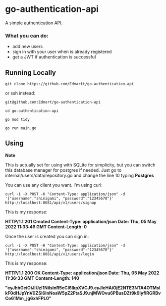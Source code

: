 # go-authentication-api

A simple authentication API.

### What you can do:
- add new users
- sign in with your user when is already registered
- get a JWT if authentication is successful

## Running Locally

```
git clone https://github.com/Edmartt/go-authentication-api
```


or ssh instead:


```
git@github.com:Edmart/go-authentication-api
```


```
cd go-authentication-api
```

```
go mod tidy
```

```
go run main.go
```


## Using

**Note**

This is actually set for using with SQLite for simplicity, but you can switch this database manager for postgres if needed. Just go to internal/users/data/repository.go and change the line 10 typing **Postgres**

You can use any client you want. I'm using curl:

```
curl -i -X POST -H "Content-Type: application/json" -d '{"username":"shinigami", "password":"12345678"}' http://localhost:8081/api/v1/users/signup
```

This is my response:

**HTTP/1.1 201 Created
Content-Type: application/json
Date: Thu, 05 May 2022 11:33:46 GMT
Content-Length: 0**

Once the user is created you can sign in:

```
curl -i -X POST -H "Content-Type: application/json" -d '{"username":"shinigami", "password":"12345678"}' http://localhost:8081/api/v1/users/login
```

This is my response:

**HTTP/1.1 200 OK
Content-Type: application/json
Date: Thu, 05 May 2022 11:36:33 GMT
Content-Length: 140**

**"eyJhbGciOiJIUzI1NiIsInR5cCI6IkpXVCJ9.eyJleHAiOjE2NTE3NTA4OTMsIkF0dHJpYnV0ZSI6InNoaW5pZ2FtaSJ9.njMWOvu6PBusDZt9k9lyfIRGRBvCo61Mm_jg6xhFPL0"**

